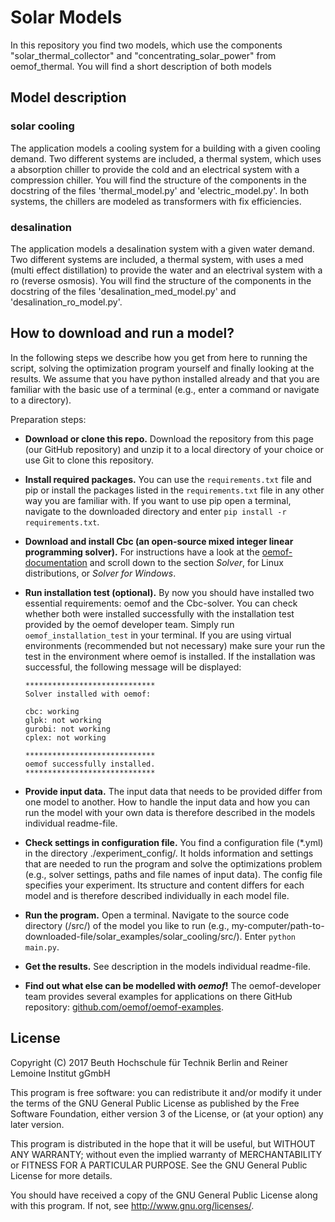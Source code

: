 # Solar Models

In this repository you find two models, which use the components
"solar_thermal_collector" and "concentrating_solar_power" from oemof_thermal.
You will find a short description of both models

## Model description
### solar cooling
The application models a cooling system for a building with a given cooling demand.
Two different systems are included, a thermal system, which uses a absorption
chiller to provide the cold and an electrical system with a compression chiller.
You will find the structure of the components in the docstring of the files 
'thermal_model.py' and 'electric_model.py'. In both systems, the chillers are 
modeled as transformers with fix efficiencies.

### desalination
The application models a desalination system with a given water demand.
Two different systems are included, a thermal system, with uses a med (multi
effect distillation) to provide the water and an electrival system with a ro
(reverse osmosis). You will find the structure of the components in the
docstring of the files 'desalination_med_model.py' and 'desalination_ro_model.py'.

## How to download and run a model?
In the following steps we describe how you get from here to running the script,
 solving the optimization program yourself and finally looking at the results. 
We assume that you have python installed already and that you are familiar with 
the basic use of a terminal (e.g., enter a command or navigate to a directory).

Preparation steps:
* **Download or clone this repo.**
Download the repository from this page (our GitHub repository) and unzip it to 
a local directory of your choice or use Git to clone this repository.
* **Install required packages.** You can use the `requirements.txt` file and pip 
or install the packages listed in the `requirements.txt` file in any other way 
you are familiar with. If you want to use pip open a terminal, navigate to the 
downloaded directory and enter `pip install -r requirements.txt`.
* **Download and install Cbc (an open-source mixed integer linear programming solver).** 
For instructions have a look at the 
[oemof-documentation](https://oemof.readthedocs.io/en/stable/installation_and_setup.html) 
and scroll down to the section *Solver*, for Linux distributions, or
 *Solver for Windows*.
* **Run installation test (optional).** 
By now you should have installed two essential requirements: 
oemof and the Cbc-solver.
You can check whether both were installed successfully with 
the installation test provided by the oemof developer team. 
Simply run `oemof_installation_test` in your terminal.
If you are using virtual environments (recommended but not necessary) make 
sure your run the test in the environment where oemof is installed.
If the installation was successful, the following message will be displayed:


    `*****************************`   
    `Solver installed with oemof:`   
    
    `cbc: working`  
    `glpk: not working`  
    `gurobi: not working`  
    `cplex: not working`  
    
    `*****************************`  
    `oemof successfully installed.`  
    `*****************************`  
    
    
* **Provide input data.** 
The input data that needs to be provided differ from one model to another. 
How to handle the input data and how you can run the model with your 
own data is therefore described in the models individual readme-file.
* **Check settings in configuration file.** 
You find a configuration file (\*.yml) in the 
directory ./experiment_config/. 
It holds information and settings that are needed to run the program and 
solve the optimizations problem 
(e.g., solver settings, paths and file names of input data).
The config file specifies your experiment. 
Its structure and content differs for each model and is therefore described 
individually in each model file.
* **Run the program.**
 Open a terminal. 
 Navigate to the source code directory (/src/) of the model you like to run 
 (e.g., my-computer/path-to-downloaded-file/solar_examples/solar_cooling/src/). 
 Enter `python main.py`.
* **Get the results.**
See description in the models individual readme-file.
* **Find out what else can be modelled with *oemof*!**
The oemof-developer team provides several examples for applications on there 
GitHub repository: 
[github.com/oemof/oemof-examples](https://github.com/oemof/oemof-examples). 



## License

 Copyright (C) 2017 Beuth Hochschule für Technik Berlin and Reiner Lemoine Institut gGmbH
 
 This program is free software: you can redistribute it and/or modify it under the terms of the GNU General Public License as  published by the Free Software Foundation, either version 3 of the License, or (at your option) any later version.
 
 This program is distributed in the hope that it will be useful, but WITHOUT ANY WARRANTY; without even the implied warranty of  MERCHANTABILITY or FITNESS FOR A PARTICULAR PURPOSE. See the GNU General Public License for more details.
 
 You should have received a copy of the GNU General Public License along with this program. If not, see http://www.gnu.org/licenses/.